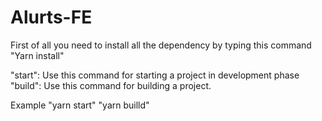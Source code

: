 # Alurts-FE

First of all you need to install all the dependency by typing this command
"Yarn install"

"start": Use this command for starting a project in development phase
"build": Use this command for building a project.

Example
"yarn start"
"yarn builld"
